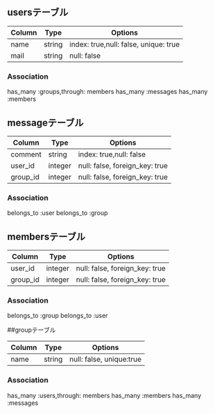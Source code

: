 ## usersテーブル
|Column|Type|Options|
|------|----|-------|
|name|string|index: true,null: false, unique: true|
|mail|string|null: false|

### Association
  has_many :groups,through: members
  has_many :messages
  has_many :members


## messageテーブル
|Column|Type|Options|
|------|----|-------|
|comment|string|index: true,null: false|
|user_id|integer|null: false, foreign_key: true|
|group_id|integer|null: false, foreign_key: true|

### Association
  belongs_to :user
  belongs_to :group


## membersテーブル

|Column|Type|Options|
|------|----|-------|
|user_id|integer|null: false, foreign_key: true|
|group_id|integer|null: false, foreign_key: true|

### Association
  belongs_to :group
  belongs_to :user


##groupテーブル

|Column|Type|Options|
|------|----|-------|
|name|string|null: false, unique:true|

### Association
  has_many :users,through: members
  has_many :members
  has_many :messages
